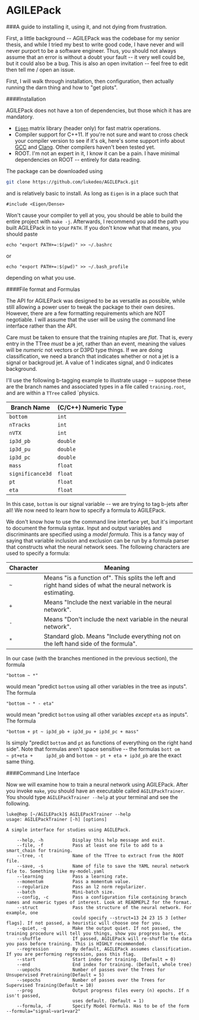 AGILEPack 
=========
###A guide to installing it, using it, and not dying from frustration.

First, a little background -- AGILEPack was the codebase for my senior thesis, and while I tried my best to write good code, I have never and will never purport to be a software engineer. Thus, you should not always assume that an error is without a doubt your fault -- it very well could be, but it could also be a bug. This is also an open invitation -- feel free to edit then tell me / open an issue.


First, I will walk through installation, then configuration, then actually running the darn thing and how to "get plots".

####Installation


AGILEPack does not have a ton of dependencies, but those which it has are mandatory. 

- [`Eigen`](http://eigen.tuxfamily.org/) matrix library (header only) for fast matrix operations.
- Compiler support for C++11. If you're not sure and want to cross check your compiler version to see if it's ok, here's some support info about [GCC](http://gcc.gnu.org/projects/cxx0x.html) and [Clang](http://clang.llvm.org/cxx_status.html). Other compilers haven't been tested yet.
- ROOT. I'm not an expert in it, I know it can be a pain. I have minimal dependencies on ROOT -- entirely for data reading.


The package can be downloaded using
```bash
git clone https://github.com/lukedeo/AGILEPack.git
```

and is relatively basic to install. As long as `Eigen` is in a place such that

```
#include <Eigen/Dense>
```


Won't cause your compiler to yell at you, you should be able to build the entire project with `make -j`. Afterwards, I recommend you add the path you built AGILEPack in to your `PATH`. If you don't know what that means, you should paste

```
echo "export PATH+=:$(pwd)" >> ~/.bashrc
```

or 

```
echo "export PATH+=:$(pwd)" >> ~/.bash_profile
```
depending on what you use.


####File format and Formulas

The API for AGILEPack was designed to be as versatile as possible, while still allowing a power user to tweak the package to their own desires. However, there are a few formatting requirements which are NOT negotiable. I will assume that the user will be using the command line interface rather than the API. 

Care must be taken to ensure that the training ntuples are *flat*. That is, every entry in the TTree *must* be a jet, rather than an event, meaning the values will be *numeric* not vectors or D3PD type things. If we are doing classification, we need a branch that indicates whether or not a jet is a signal or backgroud jet. A value of 1 indicates signal, and 0 indicates background.

I'll use the following b-tagging example to illustrate usage -- suppose these are the branch names and associated types in a file called `training.root`, and are within a `TTree` called `physics.


| Branch Name | (C/C++) Numeric Type |
|-------------|--------------------------|
| `bottom`| `int` |
| `nTracks`| `int` |
| `nVTX`| `int` |
| `ip3d_pb`| `double` |
| `ip3d_pu`| `double` |
| `ip3d_pc`| `double` |
| `mass`| `float` |
| `significance3d`| `float` |
| `pt`| `float` |
| `eta`| `float` |



In this case, `bottom` is our signal variable -- we are trying to tag b-jets after all! We now need to learn how to specify a formula to AGILEPack.

We don't know how to use the command line interface yet, but it's important to document the formula syntax. Input and output variables and discriminants are specified using a *model formula*. This is a fancy way of saying that variable inclusion and exclusion can be 
run by a formula parser that constructs what the neural network sees. The following characters are used to specify a formula:

| Character | Meaning |
|-----------|---------|
| `~` | Means "is a function of". This splits the left and right hand sides of what the neural network is estimating.|
| `+` | Means "Include the next variable in the neural network".|
| `-` | Means "Don't include the next variable in the neural network".|
| `*` | Standard glob. Means "Include everything not on the left hand side of the formula".|

In our case (with the branches mentioned in the previous section), the formula 
```
"bottom ~ *"
``` 
would mean "predict `bottom` using all other variables in the tree as inputs". The formula 
```
"bottom ~ * - eta"
``` 
would mean "predict `bottom` using all other variables *except* `eta` as inputs". The formula 
```
"bottom + pt ~ ip3d_pb + ip3d_pu + ip3d_pc + mass"
``` 
Is simply "predict `bottom` and `pt` as functions of everything on the right hand side". Note that formulas aren't space sensitive -- the formulas `bott om    ~ pt+eta +     ip3d_pb` and `bottom ~ pt + eta + ip3d_pb` are the exact same thing.

####Command Line Interface

Now we will examine how to train a neural network using AGILEPack. After you invoke `make`, you should have an executable called `AGILEPackTrainer`. You should type `AGILEPackTrainer --help` at your terminal and see the following.


```
luke@hep [~/AGILEPack]$ AGILEPackTrainer --help
usage: AGILEPackTrainer [-h] [options]

A simple interface for studies using AGILEPack.

    --help, -h           Display this help message and exit.
    --file, -f           Pass at least one file to add to a smart_chain for training.
    --tree, -t           Name of the TTree to extract from the ROOT file.
    --save, -s           Name of file to save the YAML neural network file to. Something like my-model.yaml
    --learning           Pass a learning rate.
    --momentum           Pass a momentum value.
    --regularize         Pass an l2 norm regularizer.
    --batch              Mini-batch size.
    --config, -c         Pass a configuration file containing branch names and numeric types of interest. Look at READMEPLZ for the format.
    --struct             Pass the structure of the neural network. For example, one
                         could specify --struct=13 24 23 15 3 [other flags]. If not passed, a heuristic will choose one for you.
    --quiet, -q          Make the output quiet. If not passed, the training procedure will tell you things, show you progress bars, etc.
    --shuffle            If passed, AGILEPack will re-shuffle the data you pass before training. This is HIGHLY recommended.
    --regression         By default, AGILEPack assumes classification. If you are performing regression, pass this flag.
    --start              Start index for training. (Default = 0)
    --end                End index for training. (Default, whole tree)
    --uepochs            Number of passes over the Trees for Unsupervised Pretraining(Default = 5)
    --sepochs            Number of passes over the Trees for Supervised Training(Default = 10)
    --prog               Output progress files every (n) epochs. If n isn't passed,
                         uses default. (Default = 1)
    --formula, -F        Specify Model Formula. Has to be of the form --formula="signal~var1+var2"
```





